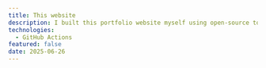 ```yaml
---
title: This website
description: I built this portfolio website myself using open-source tools and GitHub Pages
technologies:
  - GitHub Actions
featured: false
date: 2025-06-26
---
```

